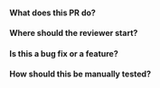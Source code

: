#### What does  this PR do?



#### Where should the reviewer start?



#### Is this a bug fix or a feature?



#### How should this be manually tested?
